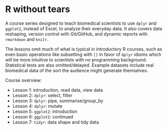 # R without tears 

A course series designed to teach biomedical scientists to use `dplyr` and `ggplot2`, instead of Excel, to analyze their everyday data. It also covers data reshaping, version control with Git/GitHub, and dynamic reports with `rmarkdown` and `knitr`. 

The lessons omit much of what is typical in introductory R courses, such as even basic operations like subsetting with `[]` in favor of `dplyr` idioms which will be more intuitive to scientists with no programming background. Statistical tests are also omitted/delayed. Example datasets include real biomedical data of the sort the audience might generate themselves.    

Course overview: 

* Lesson 1:   introduction, read data, view data
* Lesson 2:   `dplyr`: select, filter
* Lesson 3:   `dplyr`: pipe, summarise/group_by
* Lesson 4:   `dplyr`: mutate 
* Lesson 5:   `ggplot2`: introduction
* Lesson 6:   `ggplot2`: continued
* Lesson 7:   `tidyr`: data shape and tidy data